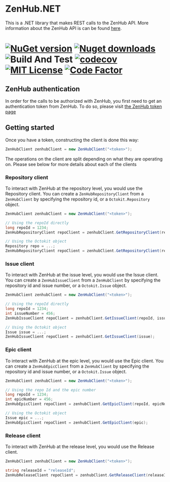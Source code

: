 # ZenHub.NET

This is a .NET library that makes REST calls to the ZenHub API. More information about the ZenHub API is can be found [here](https://github.com/ZenHubIO/API).

[![NuGet version](https://img.shields.io/nuget/v/zenhub.net.svg?style=flat)](https://www.nuget.org/packages/ZenHub.Net/)
[![Nuget downloads](https://img.shields.io/nuget/dt/zenhub.net.svg?style=flat)](https://www.nuget.org/packages/zenhub.net/)
![Build And Test](https://github.com/AlexGhiondea/ZenHub.NET/workflows/Build%20And%20Test/badge.svg)
[![codecov](https://codecov.io/gh/AlexGhiondea/zenhub.net/branch/master/graph/badge.svg)](https://codecov.io/gh/AlexGhiondea/zenhub.net)
[![MIT License](https://img.shields.io/github/license/AlexGhiondea/ZenHub.net.svg)](https://github.com/AlexGhiondea/zenhub.net/blob/master/LICENSE)
[![Code Factor](https://www.codefactor.io/repository/github/alexghiondea/zenhub.net/badge)](https://www.codefactor.io/repository/github/alexghiondea/zenhub.net)
========

## ZenHub authentication

In order for the calls to be authorized with ZenHub, you first need to get an authentication token from ZenHub.
To do so, please visit [the ZenHub token page](https://app.zenhub.com/dashboard/tokens)

## Getting started

Once you have a token, constructing the client is done this way:

```csharp
ZenHubClient zenhubClient = new ZenHubClient("<token>");
```

The operations on the client are split depending on what they are operating on. 
Please see below for more details about each of the clients

### Repository client

To interact with ZenHub at the repository level, you would use the Repository client.
You can create a `ZenHubRepositoryClient` from a `ZenHubClient` by specifying the repository id, or a `Octokit.Repository` object.

```csharp
ZenHubClient zenhubClient = new ZenHubClient("<token>");

// Using the repoId directly
long repoId = 1234;
ZenHubRepositoryClient repoClient = zenhubClient.GetRepositoryClient(repoId);

// Using the Octokit object
Repository repo = ...;  
ZenHubRepositoryClient repoClient = zenhubClient.GetRepositoryClient(repo);
```

### Issue client

To interact with ZenHub at the issue level, you would use the Issue client.
You can create a `ZenHubIssueClient` from a `ZenHubClient` by specifying the repository id and issue number, or a `Octokit.Issue` object.

```csharp
ZenHubClient zenhubClient = new ZenHubClient("<token>");

// Using the repoId directly
long repoId = 1234;
int issueNumber = 456;
ZenHubIssueClient repoClient = zenhubClient.GetIssueClient(repoId, issueNumber);

// Using the Octokit object
Issue issue = ...;  
ZenHubIssueClient repoClient = zenhubClient.GetIssueClient(issue);
```

### Epic client

To interact with ZenHub at the epic level, you would use the Epic client.
You can create a `ZenHubEpicClient` from a `ZenHubClient` by specifying the repository id and issue number, or a `Octokit.Issue` object.

```csharp
ZenHubClient zenhubClient = new ZenHubClient("<token>");

// Using the repo Id and the epic number
long repoId = 1234;
int epicNumber = 456;
ZenHubEpicClient repoClient = zenhubClient.GetEpicClient(repoId, epicNumber);

// Using the Octokit object
Issue epic = ...;  
ZenHubEpicClient repoClient = zenhubClient.GetEpicClient(epic);
```

### Release client

To interact with ZenHub at the release level, you would use the Release client.

```csharp
ZenHubClient zenhubClient = new ZenHubClient("<token>");

string releaseId = "releaseId";
ZenHubReleaseClient repoClient = zenhubClient.GetReleaseClient(releaseId);
```

